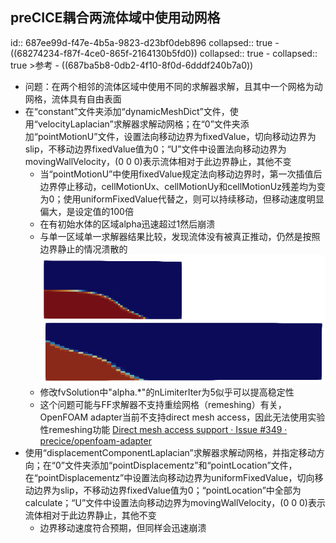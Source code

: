 ## preCICE耦合两流体域中使用动网格
id:: 687ee99d-f47e-4b5a-9823-d23bf0deb896
collapsed:: true
	- ((68274234-f87f-4ce0-865f-2164130b5fd0))
	  collapsed:: true
		- collapsed:: true
		  >参考
			- ((687ba5b8-0db2-4f10-8f0d-6dddf240b7a0))
- 问题：在两个相邻的流体区域中使用不同的求解器求解，且其中一个网格为动网格，流体具有自由表面
- 在“constant”文件夹添加“dynamicMeshDict”文件，使用“velocityLaplacian”求解器求解动网格；在“0”文件夹添加“pointMotionU”文件，设置法向移动边界为fixedValue，切向移动边界为slip，不移动边界fixedValue值为0；“U”文件中设置法向移动边界为movingWallVelocity，(0 0 0)表示流体相对于此边界静止，其他不变
	- 当“pointMotionU”中使用fixedValue规定法向移动边界时，第一次插值后边界停止移动，cellMotionUx、cellMotionUy和cellMotionUz残差均为变为0；使用uniformFixedValue代替之，则可以持续移动，但移动速度明显偏大，是设定值的100倍
	- 在有初始水体的区域alpha迅速超过1然后崩溃
	- 与单一区域单一求解器结果比较，发现流体没有被真正推动，仍然是按照边界静止的情况溃散的
	  ![image.png](../assets/image_1753532723732_0.png)
	- 修改fvSolution中"alpha.*"的nLimiterIter为5似乎可以提高稳定性
	- 这个问题可能与FF求解器不支持重绘网格（remeshing）有关，OpenFOAM adapter当前不支持direct mesh access，因此无法使用实验性remeshing功能 [Direct mesh access support · Issue #349 · precice/openfoam-adapter](https://github.com/precice/openfoam-adapter/issues/349)
- 使用“displacementComponentLaplacian”求解器求解动网格，并指定移动方向；在“0”文件夹添加“pointDisplacementz”和“pointLocation”文件，在“pointDisplacementz”中设置法向移动边界为uniformFixedValue，切向移动边界为slip，不移动边界fixedValue值为0；“pointLocation”中全部为calculate；“U”文件中设置法向移动边界为movingWallVelocity，(0 0 0)表示流体相对于此边界静止，其他不变
	- 边界移动速度符合预期，但同样会迅速崩溃
